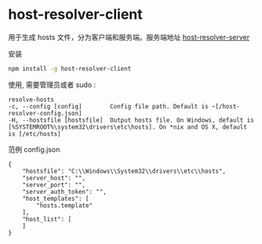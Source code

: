 # host-resolver-client

用于生成 hosts 文件，分为客户端和服务端。服务端地址 [host-resolver-server](https://github.com/crysehillmes/host-resolver-server)

安装 
```bash
npm install -g host-resolver-client
```

使用, 需要管理员或者 sudo :
```
resolve-hosts
-c, --config [config]        Config file path. Default is ~[/host-resolver-config.json]
-H, --hostsfile [hostsfile]  Output hosts file. On Windows, default is [%SYSTEMROOT%\system32\drivers\etc\hosts]. On *nix and OS X, default is [/etc/hosts]
```

范例 config.json

```
{
    "hostsfile": "C:\\Windows\\System32\\drivers\\etc\\hosts",
    "server_host": "",
    "server_port": "",
    "server_auth_token": "",
    "host_templates": [
        "hosts.template"
    ],
    "host_list": [
    ]
}

```